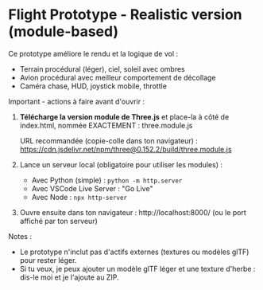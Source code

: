 Flight Prototype - Realistic version (module-based)
==================================================

Ce prototype améliore le rendu et la logique de vol :
- Terrain procédural (léger), ciel, soleil avec ombres
- Avion procédural avec meilleur comportement de décollage
- Caméra chase, HUD, joystick mobile, throttle

Important - actions à faire avant d'ouvrir :
1) **Télécharge la version module de Three.js** et place-la à côté de index.html, nommée EXACTEMENT :
   three.module.js

   URL recommandée (copie-colle dans ton navigateur) :
   https://cdn.jsdelivr.net/npm/three@0.152.2/build/three.module.js

2) Lance un serveur local (obligatoire pour utiliser les modules) :
   - Avec Python (simple) : `python -m http.server`
   - Avec VSCode Live Server : "Go Live"
   - Avec Node : `npx http-server`

3) Ouvre ensuite dans ton navigateur :
   http://localhost:8000/  (ou le port affiché par ton serveur)

Notes :
- Le prototype n'inclut pas d'actifs externes (textures ou modèles glTF) pour rester léger.
- Si tu veux, je peux ajouter un modèle glTF léger et une texture d'herbe : dis-le moi et je l'ajoute au ZIP.
